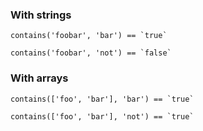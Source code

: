 ### With strings

```
contains('foobar', 'bar') == `true`
```

```
contains('foobar', 'not') == `false`
```

### With arrays

```
contains(['foo', 'bar'], 'bar') == `true`
```

```
contains(['foo', 'bar'], 'not') == `true`
```
